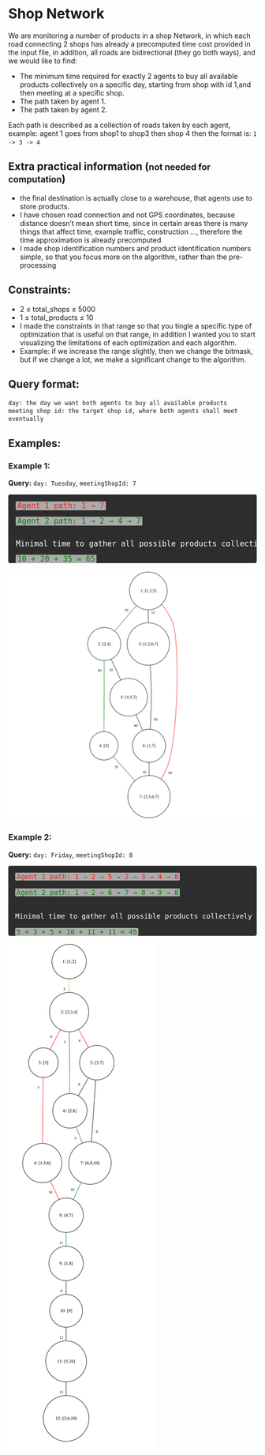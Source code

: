 # Shop Network

We are monitoring a number of products in a shop Network, in which each road connecting 2 shops has already a precomputed time cost provided in the input file, in addition, all roads are bidirectional (they go both ways), and we would like to find:

- The minimum time required for exactly 2 agents to buy all available products collectively on a specific day, starting from shop with id 1,and then meeting at a specific shop.
- The path taken by agent 1.
- The path taken by agent 2.

Each path is described as a collection of roads taken by each agent, example: agent 1 goes from shop1 to shop3 then shop 4 then the format is: `1 -> 3 -> 4`

## Extra practical information (<small>not needed for computation</small>)

- the final destination is actually close to a warehouse, that agents use to store products.
- I have chosen road connection and not GPS coordinates, because distance doesn’t mean short time, since in certain areas there is many things that affect time, example traffic, construction …, therefore the time approximation is already precomputed
- I made shop identification numbers and product identification numbers simple, so that you focus more on the algorithm, rather than the pre-processing

## Constraints:
- 2 ≤ total_shops ≤ 5000  
- 1 ≤ total_products ≤ 10
- I made the constraints in that range so that you tingle a specific type of optimization that is useful on that range, in addition I wanted you to start visualizing the limitations of each optimization and each algorithm.
- Example: if we increase the range slightly, then we change the bitmask, but if we change a lot, we make a significant change to the algorithm.

## Query format:

```text
day: the day we want both agents to buy all available products
meeting shop id: the target shop id, where both agents shall meet eventually
```
## Examples:
### Example 1:

**Query:** `day: Tuesday`, `meetingShopId: 7`

<pre style="
  background-color: #2d2d2d;
  color: #fff;
  /* top right bottom left */
  padding: 1em 1em 0 1em;
  border-radius: 4px;
  font-size: 1.1em;
  line-height: 1;
">
<span style="
  color: rgba(255, 0, 0, 0.8);
  background-color: rgba(255, 255, 255, 0.6);
  padding: 0 0.2em;
  border-radius: 2px;
">Agent 1 path: 1 → 7</span><br>
<span style="
  color: green;
  background-color: rgba(255, 255, 255, 0.6);
  padding: 0 0.2em;
  border-radius: 2px;
">Agent 2 path: 1 → 2 → 4 → 7</span><br><br>
Minimal time to gather all possible products collectively on Tuesday and meet at node 7 is:<br>
<span style="
  color: green;
  background-color: rgba(255, 255, 255, 0.6);
  padding: 0 0.2em;
  border-radius: 2px;
">10 + 20 + 35 = 65</span>
</pre>


![Example 1](info/GraphDiagram/test1.png)

### Example 2:

**Query:** `day: Friday`, `meetingShopId: 8`

<pre style="
  background: #2d2d2d;
  color: #fff;
  /* top right bottom left */
  padding: 1em 1em 0 1em;
  border-radius: 4px;
">
<span style="
  color: rgba(255, 0, 0, 0.8);
  background-color: rgba(255, 255, 255, 0.6);
  padding: 0 0.2em;
  border-radius: 2px;
">Agent 1 path: 1 → 2 → 5 → 2 → 3 → 4 → 8</span><br>
<span style="
  color: green;
  background-color: rgba(255, 255, 255, 0.6);
  padding: 0 0.2em;
  border-radius: 2px;
">Agent 2 path: 1 → 2 → 6 → 7 → 8 → 9 → 8</span><br><br>
Minimal time to gather all possible products collectively on Tuesday and meet at node 7 is:<br>
<span style="
  color: green;
  background-color: rgba(255, 255, 255, 0.6);
  padding: 0 0.2em;
  border-radius: 2px;
">5 + 3 + 5 + 10 + 11 + 11 = 45</span>
</pre>

![Example 2](info/GraphDiagram/test2.png)

